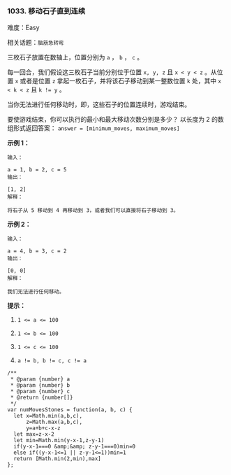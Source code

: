 ### 1033. 移动石子直到连续

难度：Easy

相关话题：`脑筋急转弯`

三枚石子放置在数轴上，位置分别为  `a` ， `b` ， `c` 。



每一回合，我们假设这三枚石子当前分别位于位置  `x, y, z`  且  `x < y < z` 。从位置  `x`  或者是位置  `z`  拿起一枚石子，并将该石子移动到某一整数位置  `k`  处，其中  `x < k < z`  且  `k != y` 。



当你无法进行任何移动时，即，这些石子的位置连续时，游戏结束。



要使游戏结束，你可以执行的最小和最大移动次数分别是多少？ 以长度为 2 的数组形式返回答案： `answer = [minimum_moves, maximum_moves]` 







**示例 1：** 





```
输入：

a = 1, b = 2, c = 5
输出：

[1, 2]
解释：

将石子从 5 移动到 4 再移动到 3，或者我们可以直接将石子移动到 3。

```


**示例 2：** 





```
输入：

a = 4, b = 3, c = 2
输出：

[0, 0]
解释：

我们无法进行任何移动。

```






**提示：** 




1.  `1 <= a <= 100` 

2.  `1 <= b <= 100` 

3.  `1 <= c <= 100` 

4.  `a != b, b != c, c != a` 






```
/**
 * @param {number} a
 * @param {number} b
 * @param {number} c
 * @return {number[]}
 */
var numMovesStones = function(a, b, c) {
  let x=Math.min(a,b,c),
      z=Math.max(a,b,c),
      y=a+b+c-x-z
  let max=z-x-2
  let min=Math.min(y-x-1,z-y-1)
  if(y-x-1===0 &amp;&amp; z-y-1===0)min=0
  else if((y-x-1<=1 || z-y-1<=1))min=1
  return [Math.min(2,min),max]
};



```

